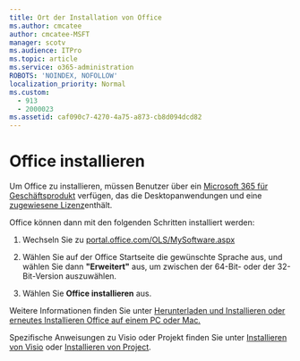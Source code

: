 ```yaml
---
title: Ort der Installation von Office
ms.author: cmcatee
author: cmcatee-MSFT
manager: scotv
ms.audience: ITPro
ms.topic: article
ms.service: o365-administration
ROBOTS: 'NOINDEX, NOFOLLOW'
localization_priority: Normal
ms.custom:
  - 913
  - 2000023
ms.assetid: caf090c7-4270-4a75-a873-cb8d094dcd82
---
```


# <a name="install-office"></a>Office installieren

Um Office zu installieren, müssen Benutzer über ein [Microsoft 365 für Geschäftsprodukt](https://support.office.com/article/f8ab5e25-bf3f-4a47-b264-174b1ee925fd?wt.mc_id=Alchemy_ClientDIA) verfügen, das die Desktopanwendungen und eine [zugewiesene Lizenz](https://docs.microsoft.com/microsoft-365/admin/add-users/add-users)enthält.
  
Office können dann mit den folgenden Schritten installiert werden:
  
1. Wechseln Sie zu [portal.office.com/OLS/MySoftware.aspx](https://portal.office.com/OLS/MySoftware.aspx)

2. Wählen Sie auf der Office Startseite die gewünschte Sprache aus, und wählen Sie dann **"Erweitert"** aus, um zwischen der 64-Bit- oder der 32-Bit-Version auszuwählen.

3. Wählen Sie **Office installieren** aus.

Weitere Informationen finden Sie unter [Herunterladen und Installieren oder erneutes Installieren Office auf einem PC oder Mac.](https://support.office.com/article/4414eaaf-0478-48be-9c42-23adc4716658?wt.mc_id=Alchemy_ClientDIA)
  
Spezifische Anweisungen zu Visio oder Projekt finden Sie unter [Installieren von Visio](https://support.office.com/article/f98f21e3-aa02-4827-9167-ddab5b025710) oder [Installieren von Project](https://support.office.com/article/7059249b-d9fe-4d61-ab96-5c5bf435f281).
